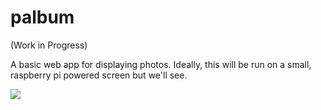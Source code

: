 # palbum

(Work in Progress)

A basic web app for displaying photos. Ideally, this will be run on a small, raspberry pi powered screen but we'll see.

![](https://github.com/nickbap/palbum/blob/main/demo.gif)
